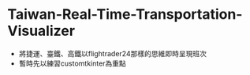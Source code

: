 # Taiwan-Real-Time-Transportation-Visualizer
- 將捷運、臺鐵、高鐵以flightrader24那樣的思維即時呈現班次
- 暫時先以練習customtkinter為重點